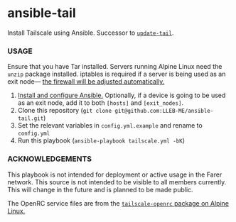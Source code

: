 # ansible-tail
Install Tailscale using Ansible. Successor to [`update-tail`](https://github.com/LLEB-ME/update-tail).

### USAGE
Ensure that you have Tar installed. Servers running Alpine Linux need the `unzip` package installed. iptables is required if a server is being used as an exit node— [the firewall will be adjusted automatically.](https://github.com/LLEB-ME/ansible-tail/blob/main/tailscale.yml#L84-L85)

1. [Install and configure Ansible.](https://docs.ansible.com/ansible/latest/installation_guide/index.html)
   Optionally, if a device is going to be used as an exit node, add it to both `[hosts]` and `[exit_nodes]`.
2. Clone this repository (`git clone git@github.com:LLEB-ME/ansible-tail.git`)
3. Set the relevant variables in `config.yml.example` and rename to `config.yml`
4. Run this playbook (`ansible-playbook tailscale.yml -bK`)

### ACKNOWLEDGEMENTS
This playbook is not intended for deployment or active usage in the Farer network. This source is not intended to be visible to all members currently. This will change in the future and is planned to be made public.

The OpenRC service files are from the [`tailscale-openrc` package on Alpine Linux.](https://git.alpinelinux.org/aports/tree/community/tailscale)
